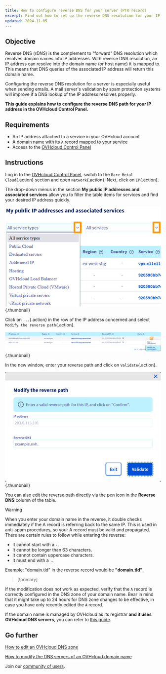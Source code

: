 ```yaml
---
title: How to configure reverse DNS for your server (PTR record)
excerpt: Find out how to set up the reverse DNS resolution for your IP address in the OVHcloud Control Panel
updated: 2024-11-05
---
```


## Objective

Reverse DNS (*rDNS*) is the complement to "forward" DNS resolution which resolves domain names into IP addresses. With reverse DNS resolution, an IP address can resolve into the domain name (or host name) it is mapped to. This means that DNS queries of the associated IP address will return this domain name.

Configuring the reverse DNS resolution for a server is especially useful when sending emails. A mail server's validation by spam protection systems will improve if a DNS lookup of the IP address resolves properly.

**This guide explains how to configure the reverse DNS path for your IP address in the OVHcloud Control Panel.**

## Requirements

- An IP address attached to a service in your OVHcloud account
- A domain name with its `A` record mapped to your service
- Access to the [OVHcloud Control Panel](/links/manager)

## Instructions

Log in to the [OVHcloud Control Panel](/links/manager), switch to the `Bare Metal Cloud`{.action} section and open `Network`{.action}. Next, click on `IP`{.action}.

The drop-down menus in the section **My public IP addresses and associated services** allow you to filter the table items for services and find your desired IP address quickly.

![Reverse DNS](/pages/assets/screens/control_panel/product-selection/bare-metal-cloud/network/filterip.png){.thumbnail}

Click on `...`{.action} in the row of the IP address concerned and select `Modify the reverse path`{.action}.

![Reverse DNS](/pages/assets/screens/control_panel/product-selection/bare-metal-cloud/network/modifyreverse.png){.thumbnail}

In the new window, enter your reverse path and click on `Validate`{.action}.

![Reverse DNS](/pages/assets/screens/control_panel/product-selection/bare-metal-cloud/network/enterreverse.png){.thumbnail}

You can also edit the reverse path directly via the pen icon in the **Reverse DNS** column of the table.

> [!warning]
> When you enter your domain name in the reverse, it double checks immediately if the A record is referring back to the same IP. This is used in anti-spam procedures, so your A record must be valid and propagated. There are certain rules to follow while entering the reverse:
> 
>  - It cannot start with a `-`.
>  - It cannot be longer than 63 characters.
>  - It cannot contain uppercase characters.
>  - It must end with a `.`.
>
> Example: "domain.tld" in the reverse record would be **"domain.tld"**.
>

> [!primary]
>
If the modification does not work as expected, verify that the `A` record is correctly configured in the DNS zone of your domain name. Bear in mind that it might take up to 24 hours for DNS zone changes to be effective, in case you have only recently edited the `A` record.
>
If the domain name is managed by OVHcloud as its registrar **and it uses OVHcloud DNS servers**, you can refer to [this guide](/pages/web_cloud/domains/dns_zone_edit).
>

## Go further

[How to edit an OVHcloud DNS zone](/pages/web_cloud/domains/dns_zone_edit)

[How to modify the DNS servers of an OVHcloud domain name](/pages/web_cloud/domains/dns_server_edit)

Join our [community of users](/links/community).